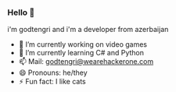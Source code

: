 ### Hello 👋

i'm godtengri and i'm a developer from azerbaijan

- 🔭 I’m currently working on video games
- 🌱 I’m currently learning C# and Python
- 📫 Mail: godtengri@wearehackerone.com
- 😄 Pronouns: he/they
- ⚡ Fun fact: I like cats


